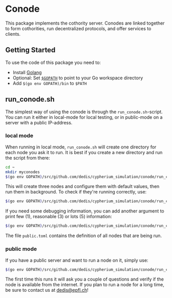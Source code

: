 # Conode

This package implements the cothority server. Conodes are linked together to form cothorities, run decentralized protocols, and offer services to clients.

## Getting Started

To use the code of this package you need to:

-  Install [Golang](https://golang.org/doc/install)
-  Optional: Set [`$GOPATH`](https://golang.org/doc/code.html#GOPATH) to point to your Go workspace directory 
-  Add `$(go env GOPATH)/bin` to `$PATH` 

## run_conode.sh

The simplest way of using the conode is through the `run_conode.sh`-script. You can
run it either in local-mode for local testing, or in public-mode on a server
with a public IP-address.

### local mode

When running in local mode, `run_conode.sh` will create one directory for each
node you ask it to run. It is best if you create a new directory and run
the script from there:

```bash
cd ~
mkdir myconodes
$(go env GOPATH)/src/github.com/dedis/cypherium_simulation/conode/run_conode.sh local 3
```

This will create three nodes and configure them with default values, then run
them in background. To check if they're running correctly, use:

```bash
$(go env GOPATH)/src/github.com/dedis/cypherium_simulation/conode/run_conode.sh check
```

If you need some debugging information, you can add another argument to print
few (1), reasonable (3) or lots (5) information:

```bash
$(go env GOPATH)/src/github.com/dedis/cypherium_simulation/conode/run_conode.sh local 3 3
```

The file `public.toml` contains the definition of all nodes that are being run.

### public mode

If you have a public server and want to run a node on it, simply use:

```bash
$(go env GOPATH)/src/github.com/dedis/cypherium_simulation/conode/run_conode.sh public
```

The first time this runs it will ask you a couple of questions and verify if
the node is available from the internet. If you plan to run a node for a long
time, be sure to contact us at dedis@epfl.ch!